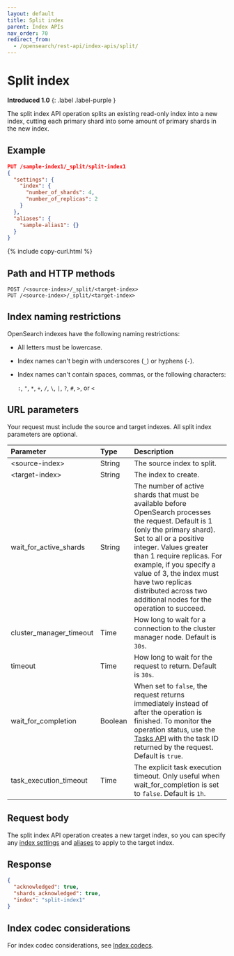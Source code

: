 ```yaml
---
layout: default
title: Split index
parent: Index APIs
nav_order: 70
redirect_from:
  - /opensearch/rest-api/index-apis/split/
---
```


# Split index

**Introduced 1.0**
{: .label .label-purple }

The split index API operation splits an existing read-only index into a new index, cutting each primary shard into some amount of primary shards in the new index.

## Example

```json
PUT /sample-index1/_split/split-index1
{
  "settings": {
    "index": {
      "number_of_shards": 4,
      "number_of_replicas": 2
    }
  },
  "aliases": {
    "sample-alias1": {}
  }
}
```

{% include copy-curl.html %}

## Path and HTTP methods

```
POST /<source-index>/_split/<target-index>
PUT /<source-index>/_split/<target-index>
```

## Index naming restrictions

OpenSearch indexes have the following naming restrictions:

- All letters must be lowercase.
- Index names can't begin with underscores (`_`) or hyphens (`-`).
- Index names can't contain spaces, commas, or the following characters:

  `:`, `"`, `*`, `+`, `/`, `\`, `|`, `?`, `#`, `>`, or `<`

## URL parameters

Your request must include the source and target indexes. All split index parameters are optional.

| Parameter               | Type    | Description                                                                                                                                                                                                                                                                                                                                                   |
| :---------------------- | :------ | :------------------------------------------------------------------------------------------------------------------------------------------------------------------------------------------------------------------------------------------------------------------------------------------------------------------------------------------------------------ |
| &lt;source-index&gt;    | String  | The source index to split.                                                                                                                                                                                                                                                                                                                                    |
| &lt;target-index&gt;    | String  | The index to create.                                                                                                                                                                                                                                                                                                                                          |
| wait_for_active_shards  | String  | The number of active shards that must be available before OpenSearch processes the request. Default is 1 (only the primary shard). Set to all or a positive integer. Values greater than 1 require replicas. For example, if you specify a value of 3, the index must have two replicas distributed across two additional nodes for the operation to succeed. |
| cluster_manager_timeout | Time    | How long to wait for a connection to the cluster manager node. Default is `30s`.                                                                                                                                                                                                                                                                              |
| timeout                 | Time    | How long to wait for the request to return. Default is `30s`.                                                                                                                                                                                                                                                                                                 |
| wait_for_completion     | Boolean | When set to `false`, the request returns immediately instead of after the operation is finished. To monitor the operation status, use the [Tasks API]({{site.url}}{{site.baseurl}}/api-reference/tasks/) with the task ID returned by the request. Default is `true`.                                                                                         |
| task_execution_timeout  | Time    | The explicit task execution timeout. Only useful when wait_for_completion is set to `false`. Default is `1h`.                                                                                                                                                                                                                                                 |

## Request body

The split index API operation creates a new target index, so you can specify any [index settings]({{site.url}}{{site.baseurl}}/im-plugin/index-settings/) and [aliases]({{site.url}}{{site.baseurl}}/opensearch/index-alias/) to apply to the target index.

## Response

```json
{
  "acknowledged": true,
  "shards_acknowledged": true,
  "index": "split-index1"
}
```

## Index codec considerations

For index codec considerations, see [Index codecs]({{site.url}}{{site.baseurl}}/im-plugin/index-codecs/#splits-and-shrinks).
